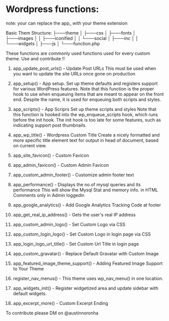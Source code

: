 # Wordpress functions:
note: your can replace the app_ with your theme extension

Basic Them Structure:
├───theme
│   ├───css
│   ├───fonts
│   ├───images
│   │   ├───iconified
│   │   └───social
│   ├───inc
│   │   └───widgets
│   ├───js
│   └───function.php


These functions are commonly used functions used for every custom theme.
Use and contribute !!

1. app_update_post_urls() - Update Post URLs 
   This must be used when you want to update the site URLs once gone on production

2. app_setup() - App setup.
   Set up theme defaults and registers support for various WordPress features.
   Note that this function is the proper hook to use when enqueuing items 
   that are meant to appear on the front end. Despite the name, it is used for enqueuing both scripts and styles.

3. app_scripts() - App Scriprs
   Set up theme scripts and styles 
   Note that this function is hooked into the wp_enqueue_scripts hook, which
   runs before the init hook. The init hook is too late for some features, such
   as indicating support post thumbnails.

4. app_wp_title() -  Wordpress Custom Title
   Create a nicely formatted and more specific title element text for output
   in head of document, based on current view.

5. app_site_favicon() - Custom Favicon

6. app_admin_favicon() - Custom Admin Favicon

7. app_custom_admin_footer() - Customize admin footer text

8. app_performance() - Displays the no.of mysql queries and its performance
   This will show the Mysql Stat and memory info. in HTML Comments only in Admin loggedin

9. app_google_analytics() - Add Google Analytics Tracking Code at footer

10. app_get_real_ip_address() - Gets the user's real IP address

11. app_custom_admin_logo() - Set Custom Logo via CSS

12. app_custom_login_logo() - Set Custom Logo in login page via CSS

13. app_login_logo_url_title() - Set Custom Url Title in login page

14. app_custom_gravatar() - Replace Default Gravatar with Custom Image

15. app_featured_image_theme_support() - Adding Featured Image Support to Your Theme

16. register_nav_menus() - This theme uses wp_nav_menu() in one location.

17. app_widgets_init() - Register widgetized area and update sidebar with default widgets.

18. app_excerpt_more() - Custom Excerpt Ending


To contribute please DM on @austinnoronha
